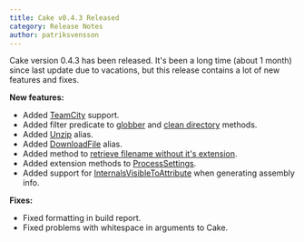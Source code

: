 ```yaml
---
title: Cake v0.4.3 Released
category: Release Notes
author: patriksvensson
---
```


Cake version 0.4.3 has been released. It's been a long time (about 1 month) since last update due to vacations, but this release contains a lot of new features and fixes.

<!--excerpt-->

**New features:**

* Added [TeamCity](/dsl/build-system) support.
* Added filter predicate to [globber](/api/Cake.Core.IO/GlobberExtensions/6459613A) and [clean directory](/api/Cake.Common.IO/DirectoryAliases/915FF1EE) methods.
* Added [Unzip](/api/Cake.Common.IO/ZipAliases/C0D68FE5) alias.
* Added [DownloadFile](/dsl/http-operations) alias.
* Added method to [retrieve filename without it's extension](/api/Cake.Core.IO/FilePath/262B39BB).
* Added extension methods to [ProcessSettings](/api/Cake.Core.IO/ProcessSettings).
* Added support for [InternalsVisibleToAttribute](/api/Cake.Common.Solution.Project.Properties/AssemblyInfoSettings/0B5CA281) when generating assembly info.

**Fixes:**

* Fixed formatting in build report.
* Fixed problems with whitespace in arguments to Cake.
